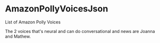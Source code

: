 # AmazonPollyVoicesJson
List of Amazon Polly Voices

The 2 voices that's neural and can do conversational and news are Joanna and Mathew.
